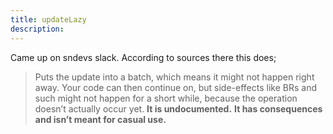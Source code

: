 ```yaml
---
title: updateLazy
description: 
---
```

Came up on sndevs slack. According to sources there this does;

> Puts the update into a batch, which means it might not happen right away. 
> Your code can then continue on, but side-effects like BRs and such might not happen for a short while, 
> because the operation doesn’t actually occur yet. 
> **It is undocumented.**
> **It has consequences and isn’t meant for casual use.**
